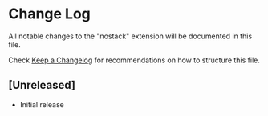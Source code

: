 # Change Log

All notable changes to the "nostack" extension will be documented in this file.

Check [Keep a Changelog](http://keepachangelog.com/) for recommendations on how to structure this file.

## [Unreleased]

- Initial release
